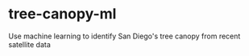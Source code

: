 # tree-canopy-ml
Use machine learning to identify San Diego's tree canopy from recent satellite data
